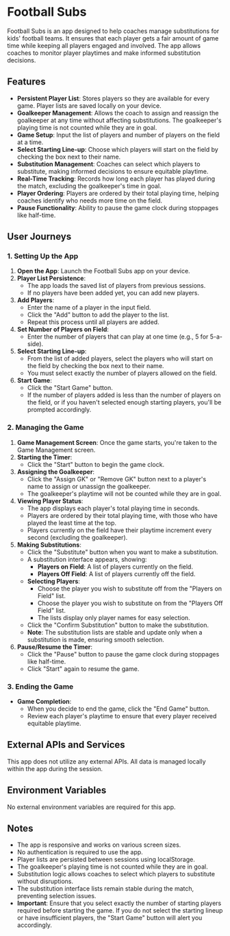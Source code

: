 # Football Subs

Football Subs is an app designed to help coaches manage substitutions for kids' football teams. It ensures that each player gets a fair amount of game time while keeping all players engaged and involved. The app allows coaches to monitor player playtimes and make informed substitution decisions.

## Features

- **Persistent Player List**: Stores players so they are available for every game. Player lists are saved locally on your device.
- **Goalkeeper Management**: Allows the coach to assign and reassign the goalkeeper at any time without affecting substitutions. The goalkeeper's playing time is not counted while they are in goal.
- **Game Setup**: Input the list of players and number of players on the field at a time.
- **Select Starting Line-up**: Choose which players will start on the field by checking the box next to their name.
- **Substitution Management**: Coaches can select which players to substitute, making informed decisions to ensure equitable playtime.
- **Real-Time Tracking**: Records how long each player has played during the match, excluding the goalkeeper's time in goal.
- **Player Ordering**: Players are ordered by their total playing time, helping coaches identify who needs more time on the field.
- **Pause Functionality**: Ability to pause the game clock during stoppages like half-time.

## User Journeys

### 1. Setting Up the App

1. **Open the App**: Launch the Football Subs app on your device.
2. **Player List Persistence**:
   - The app loads the saved list of players from previous sessions.
   - If no players have been added yet, you can add new players.
3. **Add Players**:
   - Enter the name of a player in the input field.
   - Click the "Add" button to add the player to the list.
   - Repeat this process until all players are added.
4. **Set Number of Players on Field**:
   - Enter the number of players that can play at one time (e.g., 5 for 5-a-side).
5. **Select Starting Line-up**:
   - From the list of added players, select the players who will start on the field by checking the box next to their name.
   - You must select exactly the number of players allowed on the field.
6. **Start Game**:
   - Click the "Start Game" button.
   - If the number of players added is less than the number of players on the field, or if you haven't selected enough starting players, you'll be prompted accordingly.

### 2. Managing the Game

1. **Game Management Screen**: Once the game starts, you're taken to the Game Management screen.
2. **Starting the Timer**:
   - Click the "Start" button to begin the game clock.
3. **Assigning the Goalkeeper**:
   - Click the "Assign GK" or "Remove GK" button next to a player's name to assign or unassign the goalkeeper.
   - The goalkeeper's playtime will not be counted while they are in goal.
4. **Viewing Player Status**:
   - The app displays each player's total playing time in seconds.
   - Players are ordered by their total playing time, with those who have played the least time at the top.
   - Players currently on the field have their playtime increment every second (excluding the goalkeeper).
5. **Making Substitutions**:
   - Click the "Substitute" button when you want to make a substitution.
   - A substitution interface appears, showing:
     - **Players on Field**: A list of players currently on the field.
     - **Players Off Field**: A list of players currently off the field.
   - **Selecting Players**:
     - Choose the player you wish to substitute off from the "Players on Field" list.
     - Choose the player you wish to substitute on from the "Players Off Field" list.
     - The lists display only player names for easy selection.
   - Click the "Confirm Substitution" button to make the substitution.
   - **Note**: The substitution lists are stable and update only when a substitution is made, ensuring smooth selection.
6. **Pause/Resume the Timer**:
   - Click the "Pause" button to pause the game clock during stoppages like half-time.
   - Click "Start" again to resume the game.

### 3. Ending the Game

- **Game Completion**:
  - When you decide to end the game, click the "End Game" button.
  - Review each player's playtime to ensure that every player received equitable playtime.

## External APIs and Services

This app does not utilize any external APIs. All data is managed locally within the app during the session.

## Environment Variables

No external environment variables are required for this app.

## Notes

- The app is responsive and works on various screen sizes.
- No authentication is required to use the app.
- Player lists are persisted between sessions using localStorage.
- The goalkeeper's playing time is not counted while they are in goal.
- Substitution logic allows coaches to select which players to substitute without disruptions.
- The substitution interface lists remain stable during the match, preventing selection issues.
- **Important**: Ensure that you select exactly the number of starting players required before starting the game. If you do not select the starting lineup or have insufficient players, the "Start Game" button will alert you accordingly.